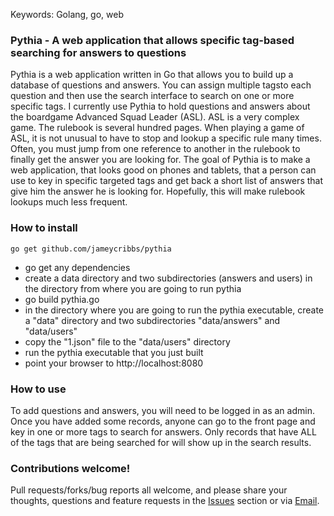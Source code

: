 Keywords: Golang, go, web

### Pythia - A web application that allows specific tag-based searching for answers to questions

Pythia is a web application written in Go that allows you to build up a database of questions and answers.  You can assign multiple tagsto each question and then use the search interface to search on one or more specific tags.  I currently use Pythia to hold questions and answers about the boardgame Advanced Squad Leader (ASL).  ASL is a very complex game.  The rulebook is several hundred pages.  When playing a game of ASL, it is not unusual to have to stop and lookup a specific rule many times.  Often, you must jump from one reference to another in the rulebook to finally get the answer you are looking for.  The goal of Pythia is to make a web application, that looks good on phones and tablets, that a person can use to key in specific targeted tags and get back a short list of answers that give him the answer he is looking for.  Hopefully, this will make rulebook lookups much less frequent.

### How to install

~~~
go get github.com/jameycribbs/pythia
~~~

- go get any dependencies
- create a data directory and two subdirectories (answers and users) in the directory from where you are going to run pythia
- go build pythia.go
- in the directory where you are going to run the pythia executable, create a "data" directory and two subdirectories "data/answers" and "data/users"
- copy the "1.json" file to the "data/users" directory
- run the pythia executable that you just built
- point your browser to http://localhost:8080


### How to use

To add questions and answers, you will need to be logged in as an admin.  Once you have added some records, anyone can go to the front page and key in one or more tags to search for answers.  Only records that have ALL of the tags that are being searched for will show up in the search results.

### Contributions welcome!

Pull requests/forks/bug reports all welcome, and please share your thoughts, questions and feature requests in the [Issues] section or via [Email].

[Email]: mailto:jamey.cribbs@gmail.com
[Issues]: https://github.com/jameycribbs/pythia/issues

